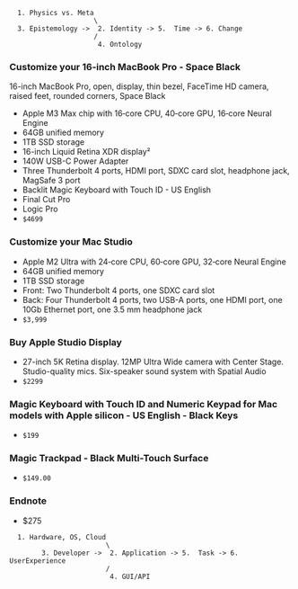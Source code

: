```
  1. Physics vs. Meta
                     \
  3. Epistemology ->  2. Identity -> 5.  Time -> 6. Change
                     /
                      4. Ontology
```


### Customize your 16‑inch MacBook Pro - Space Black
16-inch MacBook Pro, open, display, thin bezel, FaceTime HD camera, raised feet, rounded corners, Space Black

- Apple M3 Max chip with 16‑core CPU, 40‑core GPU, 16‑core Neural Engine
- 64GB unified memory
- 1TB SSD storage
- 16-inch Liquid Retina XDR display²
- 140W USB-C Power Adapter
- Three Thunderbolt 4 ports, HDMI port, SDXC card slot, headphone jack, MagSafe 3 port
- Backlit Magic Keyboard with Touch ID - US English
- Final Cut Pro
- Logic Pro
- `$4699`

### Customize your Mac Studio
- Apple M2 Ultra with 24‑core CPU, 60‑core GPU, 32‑core Neural Engine
- 64GB unified memory
- 1TB SSD storage
- Front: Two Thunderbolt 4 ports, one SDXC card slot
- Back: Four Thunderbolt 4 ports, two USB-A ports, one HDMI port, one 10Gb Ethernet port, one 3.5 mm headphone jack
- `$3,999`

### Buy Apple Studio Display
- 27-inch 5K Retina display. 12MP Ultra Wide camera with Center Stage. Studio-quality mics. Six-speaker sound system with Spatial Audio
- `$2299`

### Magic Keyboard with Touch ID and Numeric Keypad for Mac models with Apple silicon - US English - Black Keys
- `$199`

### Magic Trackpad - Black Multi-Touch Surface
- `$149.00`

### Endnote
- $275

```
  1. Hardware, OS, Cloud
                        \
        3. Developer ->  2. Application -> 5.  Task -> 6. UserExperience
                        /
                         4. GUI/API
```
